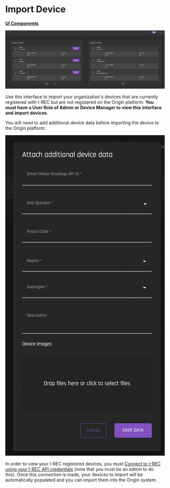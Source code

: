 # Import Device
[**UI Components**](https://github.com/energywebfoundation/origin/tree/master/packages/ui/libs/device/view/src/pages/DeviceImportPage)

![ImportDevices](../images/deviceMgmtImages/devices-devicestoimport.png)

Use this interface to import your organization's devices that are currently registered with I-REC but are not registered on the Origin platform. **You must have a User Role of Admin or Device Manager to view this interface and import devices.**

You will need to add additional device data before importing the device to the Origin platform:

![importDeviceDetails](../images/deviceMgmtImages/devicemgmt-importdevicedetails.png)

In order to view your I-REC registered devices, you must [Connect to I-REC using your I-REC API credentials](../organization-guides/connect-irec.md) (note that you must be an admin to do this). Once this connection is made, your devices to import will be automatically populated and you can import them into the Origin system. 